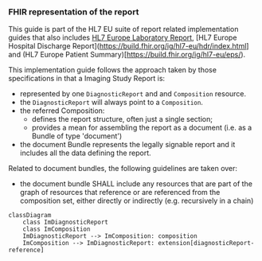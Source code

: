 ### FHIR representation of the report

This guide is part of the HL7 EU suite of report related implementation guides that also includes [HL7 Europe Laboratory Report](https://build.fhir.org/ig/hl7-eu/laboratory/branches/master/StructureDefinition-Payer.html), [HL7 Europe Hospital Discharge Report](https://build.fhir.org/ig/hl7-eu/hdr/index.html] and (HL7 Europe Patient Summary)[https://build.fhir.org/ig/hl7-eu/eps/).

This implementation guide follows the approach taken by those specifications in that a Imaging Study Report is:
* represented by one `DiagnosticReport` and and `Composition` resource.
* the `DiagnosticReport` will always point to a  `Composition`.
* the referred Composition:
  * defines the report structure, often just a single section;
  * provides a mean for assembling the report as a document (i.e. as a Bundle of type 'document')
* the document Bundle represents the legally signable report and it includes all the data defining the report.

Related to document bundles, the following guidelines are taken over:
* the document bundle SHALL include any resources that are part of the graph of resources that reference or are referenced from the composition set, either directly or indirectly (e.g. recursively in a chain)

``` mermaid
classDiagram
    class ImDiagnosticReport
    class ImComposition
    ImDiagnosticReport --> ImComposition: composition
    ImComposition --> ImDiagnosticReport: extension[diagnosticReport-reference]
```